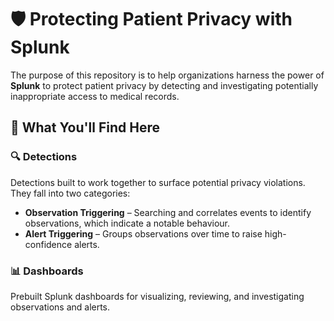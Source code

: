 # 🛡️ Protecting Patient Privacy with Splunk

The purpose of this repository is to help organizations harness the power of **Splunk** to protect patient privacy by detecting and investigating potentially inappropriate access to medical records.

## 📌 What You'll Find Here

### 🔍 Detections  
Detections built to work together to surface potential privacy violations. They fall into two categories:

- **Observation Triggering** – Searching and correlates events to identify observations, which indicate a notable behaviour.
- **Alert Triggering** – Groups observations over time to raise high-confidence alerts.

### 📊 Dashboards  
Prebuilt Splunk dashboards for visualizing, reviewing, and investigating observations and alerts.


